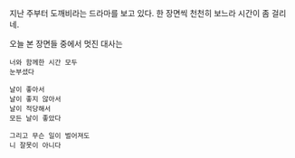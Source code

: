 지난 주부터 도깨비라는 드라마를 보고 있다.
한 장면씩 천천히 보느라 시간이 좀 걸리네.

오늘 본 장면들 중에서 멋진 대사는
```
너와 함께한 시간 모두
눈부셨다

날이 좋아서
날이 좋지 않아서
날이 적당해서
모든 날이 좋았다

그리고 무슨 일이 벌어져도
니 잘못이 아니다
```
